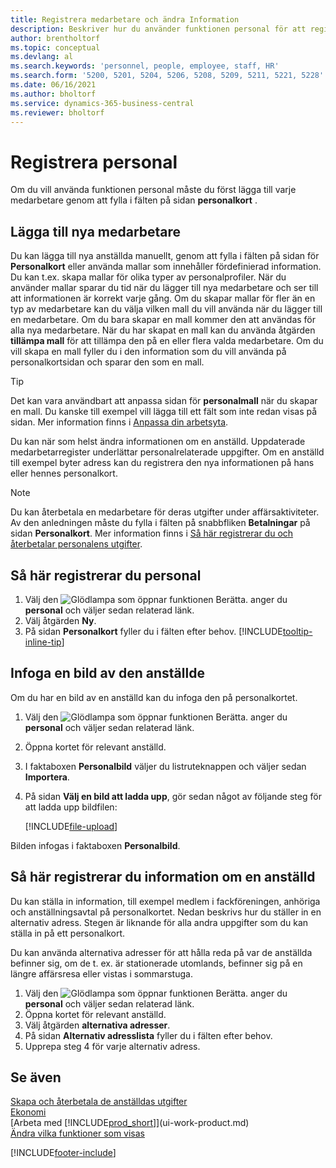 ```yaml
---
title: Registrera medarbetare och ändra Information
description: Beskriver hur du använder funktionen personal för att registrera ny personal eller redigera personalinformation för en befintlig personal.
author: brentholtorf
ms.topic: conceptual
ms.devlang: al
ms.search.keywords: 'personnel, people, employee, staff, HR'
ms.search.form: '5200, 5201, 5204, 5206, 5208, 5209, 5211, 5221, 5228'
ms.date: 06/16/2021
ms.author: bholtorf
ms.service: dynamics-365-business-central
ms.reviewer: bholtorf
---
```

# Registrera personal

Om du vill använda funktionen personal måste du först lägga till varje medarbetare genom att fylla i fälten på sidan **personalkort** .

## Lägga till nya medarbetare

Du kan lägga till nya anställda manuellt, genom att fylla i fälten på sidan för **Personalkort** eller använda mallar som innehåller fördefinierad information. Du kan t.ex. skapa mallar för olika typer av personalprofiler. När du använder mallar sparar du tid när du lägger till nya medarbetare och ser till att informationen är korrekt varje gång. Om du skapar mallar för fler än en typ av medarbetare kan du välja vilken mall du vill använda när du lägger till en medarbetare. Om du bara skapar en mall kommer den att användas för alla nya medarbetare. När du har skapat en mall kan du använda åtgärden **tillämpa mall** för att tillämpa den på en eller flera valda medarbetare. Om du vill skapa en mall fyller du i den information som du vill använda på personalkortsidan och sparar den som en mall.

> [!TIP]
> Det kan vara användbart att anpassa sidan för **personalmall** när du skapar en mall. Du kanske till exempel vill lägga till ett fält som inte redan visas på sidan. Mer information finns i [Anpassa din arbetsyta](ui-personalization-user.md#start-personalizing-by-using-the-personalization-mode).

Du kan när som helst ändra informationen om en anställd. Uppdaterade medarbetarregister underlättar personalrelaterade uppgifter. Om en anställd till exempel byter adress kan du registrera den nya informationen på hans eller hennes personalkort.

> [!NOTE]  
> Du kan återbetala en medarbetare för deras utgifter under affärsaktiviteter. Av den anledningen måste du fylla i fälten på snabbfliken **Betalningar** på sidan **Personalkort**. Mer information finns i [Så här registrerar du och återbetalar personalens utgifter](finance-how-record-reimburse-employee-expenses.md).

## Så här registrerar du personal

1. Välj den ![Glödlampa som öppnar funktionen Berätta.](media/ui-search/search_small.png "Berätta för mig vad du vill göra") anger du **personal** och väljer sedan relaterad länk.
2. Välj åtgärden **Ny**.
3. På sidan **Personalkort** fyller du i fälten efter behov. [!INCLUDE[tooltip-inline-tip](includes/tooltip-inline-tip_md.md)]

## Infoga en bild av den anställde

Om du har en bild av en anställd kan du infoga den på personalkortet.

1. Välj den ![Glödlampa som öppnar funktionen Berätta.](media/ui-search/search_small.png "Berätta vad du vill göra") anger du **personal** och väljer sedan relaterad länk.
2. Öppna kortet för relevant anställd.
3. I faktaboxen **Personalbild** väljer du listruteknappen och väljer sedan **Importera**.
4. På sidan **Välj en bild att ladda upp**, gör sedan något av följande steg för att ladda upp bildfilen:

   [!INCLUDE[file-upload](includes/file-upload.md)]

Bilden infogas i faktaboxen **Personalbild**.

## Så här registrerar du information om en anställd

Du kan ställa in information, till exempel medlem i fackföreningen, anhöriga och anställningsavtal på personalkortet. Nedan beskrivs hur du ställer in en alternativ adress. Stegen är liknande för alla andra uppgifter som du kan ställa in på ett personalkort.

Du kan använda alternativa adresser för att hålla reda på var de anställda befinner sig, om de t. ex. är stationerade utomlands, befinner sig på en längre affärsresa eller vistas i sommarstuga.

1. Välj den ![Glödlampa som öppnar funktionen Berätta.](media/ui-search/search_small.png "Berätta vad du vill göra") anger du **personal** och väljer sedan relaterad länk.
2. Öppna kortet för relevant anställd.
3. Välj åtgärden **alternativa adresser**.
4. På sidan **Alternativ adresslista** fyller du i fälten efter behov.
5. Upprepa steg 4 för varje alternativ adress.

## Se även

[Skapa och återbetala de anställdas utgifter](finance-how-record-reimburse-employee-expenses.md)  
[Ekonomi](finance.md)  
[Arbeta med [!INCLUDE[prod_short](includes/prod_short.md)]](ui-work-product.md)  
[Ändra vilka funktioner som visas](ui-experiences.md)


[!INCLUDE[footer-include](includes/footer-banner.md)]